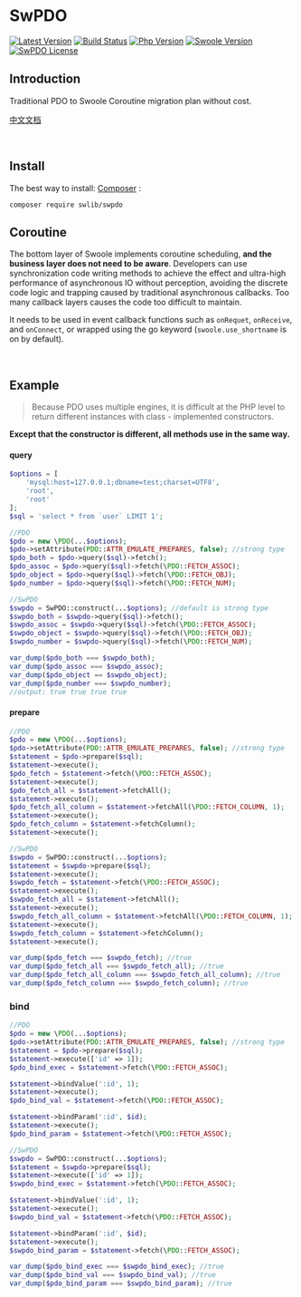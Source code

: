 # SwPDO

[![Latest Version](https://img.shields.io/github/release/swlib/swpdo.svg?style=flat-square)](https://github.com/swlib/swpdo/releases)
[![Build Status](https://travis-ci.org/swlib/swpdo.svg?branch=master)](https://github.com/swlib/swpdo/releases)
[![Php Version](https://img.shields.io/badge/php-%3E=7.1-brightgreen.svg?maxAge=2592000)](https://secure.php.net/)
[![Swoole Version](https://img.shields.io/badge/swoole-%3E=2.1.2-brightgreen.svg?maxAge=2592000)](https://github.com/swoole/swoole-src)
[![SwPDO License](https://img.shields.io/hexpm/l/plug.svg?maxAge=2592000)](https://github.com/swlib/swpdo/blob/master/LICENSE)

## Introduction

Traditional PDO to Swoole Coroutine migration plan without cost.

[中文文档](README-zh.md)

<br>

## Install

The best way to install:  [Composer](http://getcomposer.org/) :

```shell
composer require swlib/swpdo
```

## Coroutine

The bottom layer of Swoole implements coroutine scheduling, **and the business layer does not need to be aware**. Developers can use synchronization code writing methods to achieve the effect and ultra-high performance of asynchronous IO without perception, avoiding the discrete code logic and trapping caused by traditional asynchronous callbacks. Too many callback layers causes the code too difficult to maintain.

It needs to be used in event callback functions such as `onRequet`, `onReceive`, and `onConnect`, or wrapped using the go keyword (`swoole.use_shortname` is on by default).

<br>

## Example

> Because PDO uses multiple engines, it is difficult at the PHP level to return different instances with class - implemented constructors.

**Except that the constructor is different, all methods use in the same way.**

#### query

```php
$options = [
    'mysql:host=127.0.0.1;dbname=test;charset=UTF8',
    'root',
    'root'
];
$sql = 'select * from `user` LIMIT 1';

//PDO
$pdo = new \PDO(...$options);
$pdo->setAttribute(PDO::ATTR_EMULATE_PREPARES, false); //strong type
$pdo_both = $pdo->query($sql)->fetch();
$pdo_assoc = $pdo->query($sql)->fetch(\PDO::FETCH_ASSOC);
$pdo_object = $pdo->query($sql)->fetch(\PDO::FETCH_OBJ);
$pdo_number = $pdo->query($sql)->fetch(\PDO::FETCH_NUM);

//SwPDO
$swpdo = SwPDO::construct(...$options); //default is strong type
$swpdo_both = $swpdo->query($sql)->fetch();
$swpdo_assoc = $swpdo->query($sql)->fetch(\PDO::FETCH_ASSOC);
$swpdo_object = $swpdo->query($sql)->fetch(\PDO::FETCH_OBJ);
$swpdo_number = $swpdo->query($sql)->fetch(\PDO::FETCH_NUM);

var_dump($pdo_both === $swpdo_both);
var_dump($pdo_assoc === $swpdo_assoc);
var_dump($pdo_object == $swpdo_object);
var_dump($pdo_number === $swpdo_number);
//output: true true true true
```

#### prepare

```php
//PDO
$pdo = new \PDO(...$options);
$pdo->setAttribute(PDO::ATTR_EMULATE_PREPARES, false); //strong type
$statement = $pdo->prepare($sql);
$statement->execute();
$pdo_fetch = $statement->fetch(\PDO::FETCH_ASSOC);
$statement->execute();
$pdo_fetch_all = $statement->fetchAll();
$statement->execute();
$pdo_fetch_all_column = $statement->fetchAll(\PDO::FETCH_COLUMN, 1);
$statement->execute();
$pdo_fetch_column = $statement->fetchColumn();
$statement->execute();

//SwPDO
$swpdo = SwPDO::construct(...$options);
$statement = $swpdo->prepare($sql);
$statement->execute();
$swpdo_fetch = $statement->fetch(\PDO::FETCH_ASSOC);
$statement->execute();
$swpdo_fetch_all = $statement->fetchAll();
$statement->execute();
$swpdo_fetch_all_column = $statement->fetchAll(\PDO::FETCH_COLUMN, 1);
$statement->execute();
$swpdo_fetch_column = $statement->fetchColumn();
$statement->execute();

var_dump($pdo_fetch === $swpdo_fetch); //true
var_dump($pdo_fetch_all === $swpdo_fetch_all); //true
var_dump($pdo_fetch_all_column === $swpdo_fetch_all_column); //true
var_dump($pdo_fetch_column === $swpdo_fetch_column); //true
```

### bind

```php
//PDO
$pdo = new \PDO(...$options);
$pdo->setAttribute(PDO::ATTR_EMULATE_PREPARES, false); //strong type
$statement = $pdo->prepare($sql);
$statement->execute(['id' => 1]);
$pdo_bind_exec = $statement->fetch(\PDO::FETCH_ASSOC);

$statement->bindValue(':id', 1);
$statement->execute();
$pdo_bind_val = $statement->fetch(\PDO::FETCH_ASSOC);

$statement->bindParam(':id', $id);
$statement->execute();
$pdo_bind_param = $statement->fetch(\PDO::FETCH_ASSOC);

//SwPDO
$swpdo = SwPDO::construct(...$options);
$statement = $swpdo->prepare($sql);
$statement->execute(['id' => 1]);
$swpdo_bind_exec = $statement->fetch(\PDO::FETCH_ASSOC);

$statement->bindValue(':id', 1);
$statement->execute();
$swpdo_bind_val = $statement->fetch(\PDO::FETCH_ASSOC);

$statement->bindParam(':id', $id);
$statement->execute();
$swpdo_bind_param = $statement->fetch(\PDO::FETCH_ASSOC);

var_dump($pdo_bind_exec === $swpdo_bind_exec); //true
var_dump($pdo_bind_val === $swpdo_bind_val); //true
var_dump($pdo_bind_param === $swpdo_bind_param); //true
```

